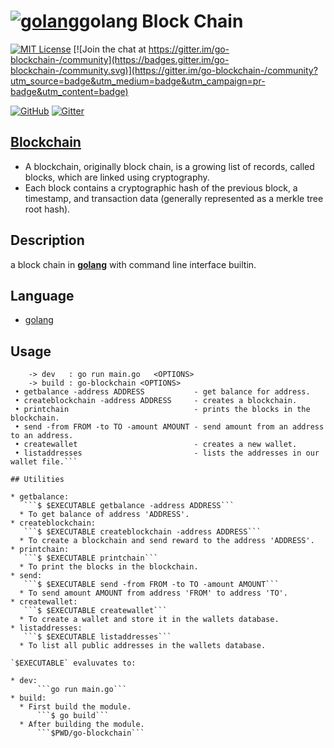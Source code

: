 # [![golang](https://raw.githubusercontent.com/the-code-innovator/go-blockchain/master/assets/assets/mascot.png)](https://golang.org)**golang** Block Chain

[![MIT License](https://img.shields.io/cocoapods/l/AFNetworking.svg?style=plastic)](https://github.com/the-code-innovator/go-blockchain/blob/master/LICENSE) [![Join the chat at https://gitter.im/go-blockchain-/community](https://badges.gitter.im/go-blockchain-/community.svg)](https://gitter.im/go-blockchain-/community?utm_source=badge&utm_medium=badge&utm_campaign=pr-badge&utm_content=badge)

[![GitHub](https://raw.githubusercontent.com/the-code-innovator/go-blockchain/master/assets/assets/github.png)](https://github.com/the-code-innovator/go-blockchain)
[![Gitter](https://raw.githubusercontent.com/the-code-innovator/go-blockchain/master/assets/assets/gitter.png)](https://gitter.im/go-blockchain-/community)

## [Blockchain](https://en.wikipedia.org/wiki/Blockchain)

* A blockchain, originally block chain, is a growing list of records, called blocks, which are linked using cryptography.
* Each block contains a cryptographic hash of the previous block, a timestamp, and transaction data (generally represented as a merkle tree root hash).

## Description

a block chain in [**golang**](https://golang.org) with command line interface builtin.

## Language

* [golang](https://golang.org)

## Usage

```USAGE:
    -> dev   : go run main.go   <OPTIONS>
    -> build : go-blockchain <OPTIONS>
 • getbalance -address ADDRESS           - get balance for address.
 • createblockchain -address ADDRESS     - creates a blockchain.
 • printchain                            - prints the blocks in the blockchain.
 • send -from FROM -to TO -amount AMOUNT - send amount from an address to an address.
 • createwallet                          - creates a new wallet.
 • listaddresses                         - lists the addresses in our wallet file.```

## Utilities

* getbalance:
   ```$ $EXECUTABLE getbalance -address ADDRESS```
  * To get balance of address 'ADDRESS'.
* createblockchain:
   ```$ $EXECUTABLE createblockchain -address ADDRESS```
  * To create a blockchain and send reward to the address 'ADDRESS'.
* printchain:
   ```$ $EXECUTABLE printchain```
  * To print the blocks in the blockchain.
* send:
   ```$ $EXECUTABLE send -from FROM -to TO -amount AMOUNT```
  * To send amount AMOUNT from address 'FROM' to address 'TO'.
* createwallet:
   ```$ $EXECUTABLE createwallet```
  * To create a wallet and store it in the wallets database.
* listaddresses:
   ```$ $EXECUTABLE listaddresses```
  * To list all public addresses in the wallets database.

`$EXECUTABLE` evaluvates to:

* dev:
      ```go run main.go```
* build:
  * First build the module.
      ```$ go build```
  * After building the module.
      ```$PWD/go-blockchain```
